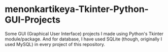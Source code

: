 # menonkartikeya-Tkinter-Python-GUI-Projects

Some GUI (Graphical User Interface) projects I made using Python's Tkinter module/package.
And for database, I have used SQLite (though, originally I used MySQL) in every project of this repository.

